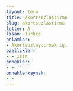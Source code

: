 ```yaml
---
layout: term
title: akortsuzlaştırma
slug: akortsuzlastirma
letter: A
lisan: Türkçe
anlamlar:
- Akortsuzlaştırmak işi
ozellikler:
- - isim
ornekler:
- - ''
orneklerkaynak:
- - ''
---
```

